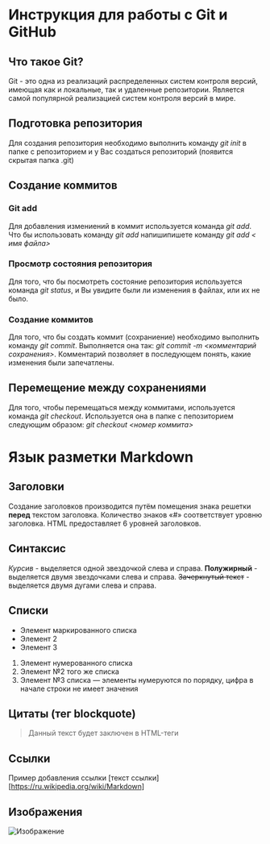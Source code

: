 #  Инструкция  для работы с Git и GitHub

## Что такое Git?
Git - это одна из реализаций распределенных систем контроля версий, имеющая как и локальные, так и  удаленные репозитории. Является самой популярной реализацией систем контроля версий в мире. 

## Подготовка репозитория 
Для создания репозитория  необходимо выполнить команду *git init* в папке с репозиторием и у Вас создаться репозиторий (появится скрытая папка .git)

## Создание коммитов

### Git add
Для добавления измениений в коммит используется команда *git add*. Что бы использовать команду *git add* напишипишете команду *git add < имя файла>*

### Просмотр состояния репозитория 
Для того, что бы посмотреть состояние репозитория используется команда *git status*, и Вы увидите были ли изменения в файлах,  или их не было. 

### Создание коммитов 
Для того,  что бы создать коммит (сохраниение) необходимо  выполнить команду *git commit*. Выполняется она так: *git commit -m <комментарий сохранения>*. Комментарий позволяет в последующем понять,  какие изменения были запечатлены.

## Перемещение между сохранениями
Для того, чтобы перемещаться между коммитами, используется команда *git checkout*. Используется она в папке с пепозиторием следующим образом: *git checkout <номер коммита>*

# Язык разметки Markdown
## Заголовки
Создание заголовков производится путём помещения знака решетки **перед** текстом заголовка. Количество знаков «#» соответствует уровню заголовка. HTML предоставляет 6 уровней заголовков.
## Синтаксис
*Курсив* - выделяется одной звездочкой слева и справа.
**Полужирный** - выделяется двумя звездочками слева и справа.
~~Зачеркнутый текст~~ - выделяется двумя дугами слева и справа.
## Списки
* Элемент маркированного списка
* Элемент 2
* Элемент 3
1. Элемент нумерованного списка
2. Элемент №2 того же списка
9. Элемент №3 списка — элементы нумеруются по порядку, цифра в начале строки не имеет значения
## Цитаты (тег blockquote)
> Данный текст будет заключен в HTML-теги <blockquote></blockquote>
## Ссылки
Пример добавления ссылки [текст ссылки][https://ru.wikipedia.org/wiki/Markdown]
## Изображения
![Изображение](Logo1.jpg)
 
